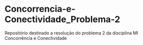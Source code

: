 # Concorrencia-e-Conectividade_Problema-2
Repositório destinado a resolução do problema 2 da disciplina MI Concorrência e Conectividade
